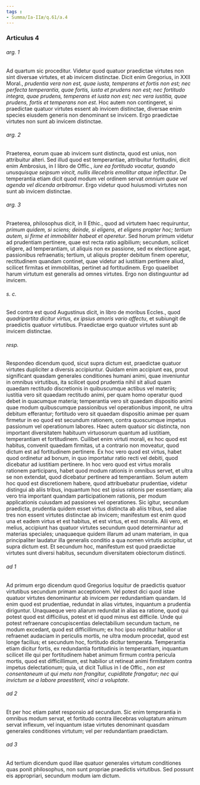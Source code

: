 ```yaml
---
tags : 
- Summa/Ia-IIæ/q.61/a.4
---
```


### Articulus 4

###### arg. 1
Ad quartum sic proceditur. Videtur quod quatuor praedictae virtutes non sint diversae virtutes, et ab invicem distinctae. Dicit enim Gregorius, in XXII Moral., *prudentia vera non est, quae iusta, temperans et fortis non est; nec perfecta temperantia, quae fortis, iusta et prudens non est; nec fortitudo integra, quae prudens, temperans et iusta non est; nec vera iustitia, quae prudens, fortis et temperans non est*. Hoc autem non contingeret, si praedictae quatuor virtutes essent ab invicem distinctae, diversae enim species eiusdem generis non denominant se invicem. Ergo praedictae virtutes non sunt ab invicem distinctae.

###### arg. 2
Praeterea, eorum quae ab invicem sunt distincta, quod est unius, non attribuitur alteri. Sed illud quod est temperantiae, attribuitur fortitudini, dicit enim Ambrosius, in I libro de Offic., *iure ea fortitudo vocatur, quando unusquisque seipsum vincit, nullis illecebris emollitur atque inflectitur*. De temperantia etiam dicit quod modum vel ordinem servat *omnium quae vel agenda vel dicenda arbitramur*. Ergo videtur quod huiusmodi virtutes non sunt ab invicem distinctae.

###### arg. 3
Praeterea, philosophus dicit, in II Ethic., quod ad virtutem haec requiruntur, *primum quidem, si sciens; deinde, si eligens, et eligens propter hoc; tertium autem, si firme et immobiliter habeat et operetur*. Sed horum primum videtur ad prudentiam pertinere, quae est recta ratio agibilium; secundum, scilicet eligere, ad temperantiam, ut aliquis non ex passione, sed ex electione agat, passionibus refraenatis; tertium, ut aliquis propter debitum finem operetur, rectitudinem quandam continet, quae videtur ad iustitiam pertinere aliud, scilicet firmitas et immobilitas, pertinet ad fortitudinem. Ergo quaelibet harum virtutum est generalis ad omnes virtutes. Ergo non distinguuntur ad invicem.

###### s. c.
Sed contra est quod Augustinus dicit, in libro de moribus Eccles., quod *quadripartita dicitur virtus, ex ipsius amoris vario affectu*, et subiungit de praedictis quatuor virtutibus. Praedictae ergo quatuor virtutes sunt ab invicem distinctae.

###### resp.
Respondeo dicendum quod, sicut supra dictum est, praedictae quatuor virtutes dupliciter a diversis accipiuntur. Quidam enim accipiunt eas, prout significant quasdam generales conditiones humani animi, quae inveniuntur in omnibus virtutibus, ita scilicet quod prudentia nihil sit aliud quam quaedam rectitudo discretionis in quibuscumque actibus vel materiis; iustitia vero sit quaedam rectitudo animi, per quam homo operatur quod debet in quacumque materia; temperantia vero sit quaedam dispositio animi quae modum quibuscumque passionibus vel operationibus imponit, ne ultra debitum efferantur; fortitudo vero sit quaedam dispositio animae per quam firmetur in eo quod est secundum rationem, contra quoscumque impetus passionum vel operationum labores. Haec autem quatuor sic distincta, non important diversitatem habituum virtuosorum quantum ad iustitiam, temperantiam et fortitudinem. Cuilibet enim virtuti morali, ex hoc quod est habitus, convenit quaedam firmitas, ut a contrario non moveatur, quod dictum est ad fortitudinem pertinere. Ex hoc vero quod est virtus, habet quod ordinetur ad bonum, in quo importatur ratio recti vel debiti, quod dicebatur ad iustitiam pertinere. In hoc vero quod est virtus moralis rationem participans, habet quod modum rationis in omnibus servet, et ultra se non extendat, quod dicebatur pertinere ad temperantiam. Solum autem hoc quod est discretionem habere, quod attribuebatur prudentiae, videtur distingui ab aliis tribus, inquantum hoc est ipsius rationis per essentiam; alia vero tria important quandam participationem rationis, per modum applicationis cuiusdam ad passiones vel operationes. Sic igitur, secundum praedicta, prudentia quidem esset virtus distincta ab aliis tribus, sed aliae tres non essent virtutes distinctae ab invicem; manifestum est enim quod una et eadem virtus et est habitus, et est virtus, et est moralis. Alii vero, et melius, accipiunt has quatuor virtutes secundum quod determinantur ad materias speciales; unaquaeque quidem illarum ad unam materiam, in qua principaliter laudatur illa generalis conditio a qua nomen virtutis accipitur, ut supra dictum est. Et secundum hoc, manifestum est quod praedictae virtutes sunt diversi habitus, secundum diversitatem obiectorum distincti.

###### ad 1
Ad primum ergo dicendum quod Gregorius loquitur de praedictis quatuor virtutibus secundum primam acceptionem. Vel potest dici quod istae quatuor virtutes denominantur ab invicem per redundantiam quandam. Id enim quod est prudentiae, redundat in alias virtutes, inquantum a prudentia diriguntur. Unaquaeque vero aliarum redundat in alias ea ratione, quod qui potest quod est difficilius, potest et id quod minus est difficile. Unde qui potest refraenare concupiscentias delectabilium secundum tactum, ne modum excedant, quod est difficillimum; ex hoc ipso redditur habilior ut refraenet audaciam in periculis mortis, ne ultra modum procedat, quod est longe facilius; et secundum hoc, fortitudo dicitur temperata. Temperantia etiam dicitur fortis, ex redundantia fortitudinis in temperantiam, inquantum scilicet ille qui per fortitudinem habet animum firmum contra pericula mortis, quod est difficillimum, est habilior ut retineat animi firmitatem contra impetus delectationum; quia, ut dicit Tullius in I de Offic., *non est consentaneum ut qui metu non frangitur, cupiditate frangatur; nec qui invictum se a labore praestiterit, vinci a voluptate*.

###### ad 2
Et per hoc etiam patet responsio ad secundum. Sic enim temperantia in omnibus modum servat, et fortitudo contra illecebras voluptatum animum servat inflexum, vel inquantum istae virtutes denominant quasdam generales conditiones virtutum; vel per redundantiam praedictam.

###### ad 3
Ad tertium dicendum quod illae quatuor generales virtutum conditiones quas ponit philosophus, non sunt propriae praedictis virtutibus. Sed possunt eis appropriari, secundum modum iam dictum.

